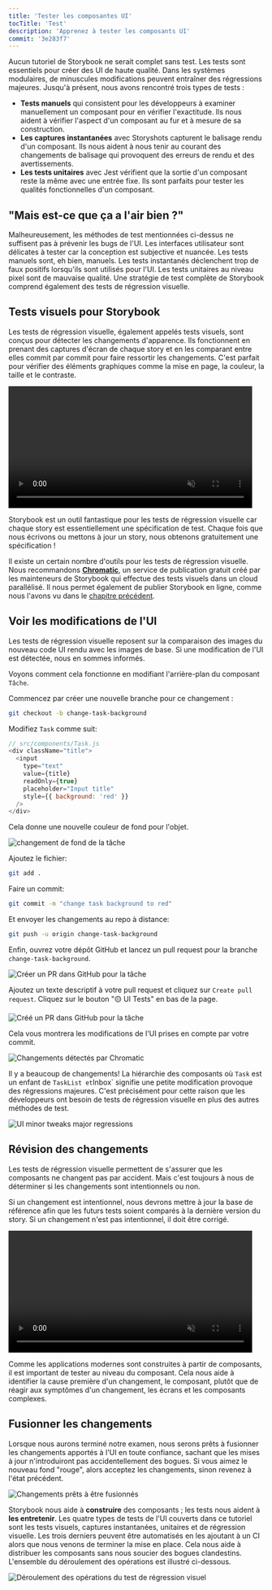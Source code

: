 ```yaml
---
title: 'Tester les composantes UI'
tocTitle: 'Test'
description: 'Apprenez à tester les composants UI'
commit: '3e283f7'
---
```


Aucun tutoriel de Storybook ne serait complet sans test. Les tests sont essentiels pour créer des UI de haute qualité. Dans les systèmes modulaires, de minuscules modifications peuvent entraîner des régressions majeures. Jusqu'à présent, nous avons rencontré trois types de tests :

- **Tests manuels** qui consistent pour les développeurs à examiner manuellement un composant pour en vérifier l'exactitude. Ils nous aident à vérifier l'aspect d'un composant au fur et à mesure de sa construction.
- **Les captures instantanées** avec Storyshots capturent le balisage rendu d'un composant. Ils nous aident à nous tenir au courant des changements de balisage qui provoquent des erreurs de rendu et des avertissements.
- **Les tests unitaires** avec Jest vérifient que la sortie d'un composant reste la même avec une entrée fixe. Ils sont parfaits pour tester les qualités fonctionnelles d'un composant.

## "Mais est-ce que ça a l'air bien ?"

Malheureusement, les méthodes de test mentionnées ci-dessus ne suffisent pas à prévenir les bugs de l'UI. Les interfaces utilisateur sont délicates à tester car la conception est subjective et nuancée. Les tests manuels sont, eh bien, manuels. Les tests instantanés déclenchent trop de faux positifs lorsqu'ils sont utilisés pour l'UI. Les tests unitaires au niveau pixel sont de mauvaise qualité. Une stratégie de test complète de Storybook comprend également des tests de régression visuelle.

## Tests visuels pour Storybook

Les tests de régression visuelle, également appelés tests visuels, sont conçus pour détecter les changements d'apparence. Ils fonctionnent en prenant des captures d'écran de chaque story et en les comparant entre elles commit par commit pour faire ressortir les changements. C'est parfait pour vérifier des éléments graphiques comme la mise en page, la couleur, la taille et le contraste.

<video autoPlay muted playsInline loop style="width:480px; margin: 0 auto;">
  <source
    src="/intro-to-storybook/visual-regression-testing.mp4"
    type="video/mp4"
  />
</video>

Storybook est un outil fantastique pour les tests de régression visuelle car chaque story est essentiellement une spécification de test. Chaque fois que nous écrivons ou mettons à jour un story, nous obtenons gratuitement une spécification !

Il existe un certain nombre d'outils pour les tests de régression visuelle. Nous recommandons [**Chromatic**](https://www.chromatic.com/), un service de publication gratuit créé par les mainteneurs de Storybook qui effectue des tests visuels dans un cloud parallélisé. Il nous permet également de publier Storybook en ligne, comme nous l'avons vu dans le [chapitre précédent](/react/fr/deploy/).

## Voir les modifications de l'UI

Les tests de régression visuelle reposent sur la comparaison des images du nouveau code UI rendu avec les images de base. Si une modification de l'UI est détectée, nous en sommes informés.

Voyons comment cela fonctionne en modifiant l'arrière-plan du composant `Tâche`.

Commencez par créer une nouvelle branche pour ce changement :

```bash
git checkout -b change-task-background
```

Modifiez `Task` comme suit:

```js
// src/components/Task.js
<div className="title">
  <input
    type="text"
    value={title}
    readOnly={true}
    placeholder="Input title"
    style={{ background: 'red' }}
  />
</div>
```

Cela donne une nouvelle couleur de fond pour l'objet.

![changement de fond de la tâche](/intro-to-storybook/chromatic-task-change.png)

Ajoutez le fichier:

```bash
git add .
```

Faire un commit:

```bash
git commit -m "change task background to red"
```

Et envoyer les changements au repo à distance:

```bash
git push -u origin change-task-background
```

Enfin, ouvrez votre dépôt GitHub et lancez un pull request pour la branche `change-task-background`.

![Créer un PR dans GitHub pour la tâche](/github/pull-request-background.png)

Ajoutez un texte descriptif à votre pull request et cliquez sur `Create pull request`. Cliquez sur le bouton "🟡 UI Tests" en bas de la page.

![Créé un PR dans GitHub pour la tâche](/github/pull-request-background-ok.png)

Cela vous montrera les modifications de l'UI prises en compte par votre commit.

![Changements détectés par Chromatic](/intro-to-storybook/chromatic-catch-changes.png)

Il y a beaucoup de changements! La hiérarchie des composants où `Task` est un enfant de `TaskList et`Inbox` signifie une petite modification provoque des régressions majeures. C'est précisément pour cette raison que les développeurs ont besoin de tests de régression visuelle en plus des autres méthodes de test.

![UI minor tweaks major regressions](/intro-to-storybook/minor-major-regressions.gif)

## Révision des changements

Les tests de régression visuelle permettent de s'assurer que les composants ne changent pas par accident. Mais c'est toujours à nous de déterminer si les changements sont intentionnels ou non.

Si un changement est intentionnel, nous devrons mettre à jour la base de référence afin que les futurs tests soient comparés à la dernière version du story. Si un changement n'est pas intentionnel, il doit être corrigé.

<video autoPlay muted playsInline loop style="width:480px; margin: 0 auto;">
  <source
    src="/intro-to-storybook/website-workflow-review-merge-optimized.mp4"
    type="video/mp4"
  />
</video>

Comme les applications modernes sont construites à partir de composants, il est important de tester au niveau du composant. Cela nous aide à identifier la cause première d'un changement, le composant, plutôt que de réagir aux symptômes d'un changement, les écrans et les composants complexes.

## Fusionner les changements

Lorsque nous aurons terminé notre examen, nous serons prêts à fusionner les changements apportés à l'UI en toute confiance, sachant que les mises à jour n'introduiront pas accidentellement des bogues. Si vous aimez le nouveau fond "rouge", alors acceptez les changements, sinon revenez à l'état précédent.

![Changements prêts à être fusionnés](/intro-to-storybook/chromatic-review-finished.png)

Storybook nous aide à **construire** des composants ; les tests nous aident à **les entretenir**. Les quatre types de tests de l'UI couverts dans ce tutoriel sont les tests visuels, captures instantanées, unitaires et de régression visuelle. Les trois derniers peuvent être automatisés en les ajoutant à un CI alors que nous venons de terminer la mise en place. Cela nous aide à distribuer les composants sans nous soucier des bogues clandestins. L'ensemble du déroulement des opérations est illustré ci-dessous.

![Déroulement des opérations du test de régression visuel](/intro-to-storybook/cdd-review-workflow.png)
